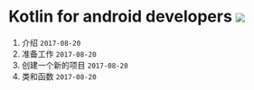 # Kotlin for android developers ![](https://img.shields.io/badge/%E7%AB%A0%E8%8A%82%E8%BF%9B%E5%BA%A6-4%2f28-green.svg)
1. 介绍 `2017-08-20`
2. 准备工作 `2017-08-20`
3. 创建一个新的项目 `2017-08-20`
4. 类和函数 `2017-08-20`